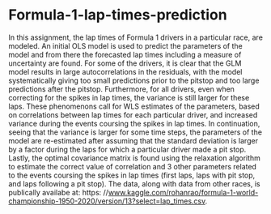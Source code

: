 # Formula-1-lap-times-prediction
In this assignment, the lap times of Formula 1 drivers in a particular race, are modeled. An initial OLS model is used to predict the parameters of the model and from there the forecasted lap times including a measure of uncertainty are found. 
For some of the drivers, it is clear that the GLM model results in large autocorrelations
in the residuals, with the model systematically giving too small predictions prior to the pitstop and too large predictions after the pitstop. Furthermore, for all drivers, even when correcting for the spikes in lap times, the variance is still larger for these laps. These phenomenons call for WLS estimates of the parameters, based on correlations between lap times for each particular driver, and increased variance during the events coursing the spikes in lap times.
In continuation, seeing that the variance is larger for some time steps, the parameters of the model are re-estimated after assuming that the standard deviation is larger by a factor during the laps for which a particular driver made a pit stop.
Lastly, the optimal covariance matrix is found using the relaxation algorithm to estimate the correct value of correlation and 3 other parameters related to the events coursing the spikes in lap times (first laps, laps with pit stop, and laps following a pit stop).
The data, along with data from other races, is publically availabe at: https:
//www.kaggle.com/rohanrao/formula-1-world-championship-1950-2020/version/13?select=lap_times.csv.
